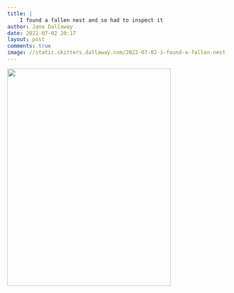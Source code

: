 ```yaml
---
title: |
    I found a fallen nest and so had to inspect it
author: Jane Dallaway
date: 2022-07-02 20:17
layout: post
comments: true
image: //static.skitters.dallaway.com/2022-07-02-i-found-a-fallen-nest-and-so-had-to-inspect-it-fullsize-0.jpeg
---
```


<a href="//static.skitters.dallaway.com/2022-07-02-i-found-a-fallen-nest-and-so-had-to-inspect-it-fullsize-0.jpeg"><img src="//static.skitters.dallaway.com/2022-07-02-i-found-a-fallen-nest-and-so-had-to-inspect-it-thumb-0.jpeg" width="375" height="500"></a>



